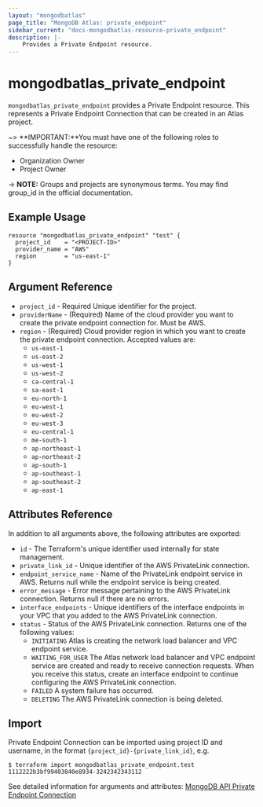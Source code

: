 ```yaml
---
layout: "mongodbatlas"
page_title: "MongoDB Atlas: private_endpoint"
sidebar_current: "docs-mongodbatlas-resource-private_endpoint"
description: |-
    Provides a Private Endpoint resource.
---
```


# mongodbatlas_private_endpoint

`mongodbatlas_private_endpoint` provides a Private Endpoint resource. This represents a Private Endpoint Connection that can be created in an Atlas project.

~> **IMPORTANT:**You must have one of the following roles to successfully handle the resource:
  * Organization Owner
  * Project Owner

-> **NOTE:** Groups and projects are synonymous terms. You may find group_id in the official documentation.


## Example Usage

```hcl
resource "mongodbatlas_private_endpoint" "test" {
  project_id    = "<PROJECT-ID>"
  provider_name = "AWS"
  region        = "us-east-1"
}
```

## Argument Reference

* `project_id` - Required 	Unique identifier for the project.
* `providerName` - (Required) Name of the cloud provider you want to create the private endpoint connection for. Must be AWS.
* `region` - (Required) Cloud provider region in which you want to create the private endpoint connection.
Accepted values are:
  * `us-east-1`
  * `us-east-2`
  * `us-west-1`
  * `us-west-2`
  * `ca-central-1`
  * `sa-east-1`
  * `eu-north-1`
  * `eu-west-1`
  * `eu-west-2`
  * `eu-west-3`
  * `eu-central-1`
  * `me-south-1`
  * `ap-northeast-1`
  * `ap-northeast-2`
  * `ap-south-1`
  * `ap-southeast-1`
  * `ap-southeast-2`
  * `ap-east-1`


## Attributes Reference

In addition to all arguments above, the following attributes are exported:

* `id` - The Terraform's unique identifier used internally for state management.
* `private_link_id` - Unique identifier of the AWS PrivateLink connection.
* `endpoint_service_name` - Name of the PrivateLink endpoint service in AWS. Returns null while the endpoint service is being created.
* `error_message` - Error message pertaining to the AWS PrivateLink connection. Returns null if there are no errors.
* `interface_endpoints` - Unique identifiers of the interface endpoints in your VPC that you added to the AWS PrivateLink connection.
* `status` - Status of the AWS PrivateLink connection.
  Returns one of the following values:
  * `INITIATING` 	Atlas is creating the network load balancer and VPC endpoint service.
  * `WAITING_FOR_USER` The Atlas network load balancer and VPC endpoint service are created and ready to receive connection requests. When you receive this status, create an interface endpoint to continue configuring the AWS PrivateLink connection.
  * `FAILED` 	A system failure has occurred.
  * `DELETING` 	The AWS PrivateLink connection is being deleted.

## Import
Private Endpoint Connection can be imported using project ID and username, in the format `{project_id}-{private_link_id}`, e.g.

```
$ terraform import mongodbatlas_private_endpoint.test 1112222b3bf99403840e8934-3242342343112
```

See detailed information for arguments and attributes: [MongoDB API Private Endpoint Connection](https://docs.atlas.mongodb.com/reference/api/private-endpoint-create-one-private-endpoint-connection/)